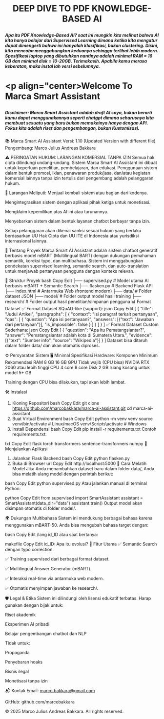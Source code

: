 # <p align="center">DEEP DIVE TO PDF KNOWLEDGE-BASED AI</p>

##### Apa itu PDF Knowledge-Based AI? saat ini mungkin kita melihat bahwa AI kita hanya belajar dari Supervised Learning dimana ketika kita mengatur dapat dimengerti bahwa ini hanyalah _klasifikasi_, bukan _clustering_. Disini, kita mencoba menggabungkan keduanya sehingga terlihat lebih modern. Spesifikasi laptop yang dibutuhkan nantinya adalah minimal RAM = 16 GB dan minimal disk = 10-20GB. Terimakasih. Apabila kamu merasa keberatan, maka instal lah versi sebelumnya.

# <p align="center>Welcome To Marca Smart Assistant</p>

##### Disclaimer: Marca Smart Assistant adalah draft AI saya, bukan berarti kamu dapat menggunakannya seperti chatgpt dimana seharusnya kita membuat sesuatu yang baru bukan memakainya hanya dengan API. Fokus kita adalah riset dan pengembangan, bukan Kustomisasi.

📚 Marca Smart AI Assistant
Versi: 1.10 (Updated Version with different file)
Pengembang: Marco Julius Andreas Bakkara

⚠️ PERINGATAN HUKUM: LARANGAN KOMERSIAL TANPA IZIN
Semua hak cipta dilindungi undang-undang. Sistem Marca Smart AI Assistant ini dibuat untuk keperluan penelitian, pembelajaran, dan edukasi. Penggunaan sistem dalam bentuk promosi, iklan, penawaran produk/jasa, dan/atau kegiatan komersial lainnya tanpa izin tertulis dari pengembang adalah pelanggaran hukum.

🚫 Larangan Meliputi:
Menjual kembali sistem atau bagian dari kodenya.

Mengintegrasikan sistem dengan aplikasi pihak ketiga untuk monetisasi.

Mengklaim kepemilikan atas AI ini atau turunannya.

Menyebarkan sistem dalam bentuk layanan chatbot berbayar tanpa izin.

Setiap pelanggaran akan dikenai sanksi sesuai hukum yang berlaku berdasarkan UU Hak Cipta dan UU ITE di Indonesia atau yurisdiksi internasional lainnya.

🧠 Tentang Proyek
Marca Smart AI Assistant adalah sistem chatbot generatif berbasis model mBART (Multilingual BART) dengan dukungan pemahaman semantik, koreksi typo, dan multibahasa. Sistem ini menggabungkan pendekatan supervised learning, semantic search, dan auto-translation untuk menjawab pertanyaan pengguna dengan konteks relevan.

📂 Struktur Proyek
bash
Copy
Edit
├── supervised.py          # Model utama AI berbasis mBART + Semantic Search
├── flasken.py             # Backend Flask API
├── index.html             # Antarmuka Web (frontend modern)
├── data/                  # Folder dataset JSON
├── model/                 # Folder output model hasil training
├── research/              # Folder output hasil penelitian/simpanan pengguna
📊 Format Dataset
✅ Format Dataset SQuAD-like (support):
json
Copy
Edit
[
  {
    "title": "Judul Artikel",
    "paragraphs": [
      {
        "context": "Isi paragraf terkait pertanyaan",
        "qas": [
          {
            "question": "Apa isi pertanyaan?",
            "answers": [{"text": "Jawaban dari pertanyaan"}],
            "is_impossible": false
          }
        ]
      }
    ]
  }
]
✅ Format Dataset Custom Sederhana:
json
Copy
Edit
[
  {
    "question": "Apa itu Pematangsiantar?",
    "answer": "Pematangsiantar adalah kota di Sumatera Utara.",
    "evidence": [{"text": "Sumber info", "source": "Wikipedia"}]
  }
]
Dataset bisa ditaruh dalam folder data/ dan akan otomatis diproses.

⚙️ Persyaratan Sistem
🖥️ Minimal Spesifikasi Hardware:
Komponen	Minimum	Rekomendasi
RAM	8 GB	16 GB
GPU	Tidak wajib (CPU bisa)	NVIDIA RTX 2060 atau lebih tinggi
CPU	4 core	8 core
Disk	2 GB ruang kosong untuk model	5+ GB

Training dengan CPU bisa dilakukan, tapi akan lebih lambat.

🛠️ Instalasi
1. Kloning Repositori
bash
Copy
Edit
git clone https://github.com/marcobakkara/marca-ai-assistant.git
cd marca-ai-assistant
2. Buat Virtual Environment
bash
Copy
Edit
python -m venv venv
source venv/bin/activate  # Linux/macOS
venv\Scripts\activate     # Windows
3. Install Dependensi
bash
Copy
Edit
pip install -r requirements.txt
Contoh requirements.txt:

txt
Copy
Edit
flask
torch
transformers
sentence-transformers
numpy
🚀 Menjalankan Aplikasi
1. Jalankan Flask Backend
bash
Copy
Edit
python flasken.py
2. Buka di Browser
url
Copy
Edit
http://localhost:5000
🧪 Cara Melatih Model
Jika Anda menambahkan dataset baru dalam folder data/, Anda bisa melatih ulang model dengan perintah berikut:

bash
Copy
Edit
python supervised.py
Atau jalankan manual di terminal Python:

python
Copy
Edit
from supervised import SmartAssistant
assistant = SmartAssistant(data_dir="data")
assistant.train()
Output model akan disimpan otomatis di folder model/.

🌍 Dukungan Multibahasa
Sistem ini mendukung berbagai bahasa karena menggunakan mBART-50. Anda bisa mengubah bahasa target dengan:

bash
Copy
Edit
/lang id_ID
atau saat bertanya:

makefile
Copy
Edit
id_ID: Apa itu evolusi?
🧠 Fitur Utama
✅ Semantic Search dengan typo correction.

✅ Training supervised dari berbagai format dataset.

✅ Multilingual Answer Generator (mBART).

✅ Interaksi real-time via antarmuka web modern.

✅ Otomatis menyimpan jawaban ke research/.

🛡️ Legal & Etika
Sistem ini dilindungi oleh lisensi edukatif terbatas. Harap gunakan dengan bijak untuk:

Riset akademik

Eksperimen AI pribadi

Belajar pengembangan chatbot dan NLP

Tidak untuk:

Propaganda

Penyebaran hoaks

Bisnis ilegal

Monetisasi tanpa izin

📬 Kontak
Email: marco.bakkara@gmail.com

GitHub: github.com/marcobakkara

© 2025 Marco Julius Andreas Bakkara. All rights reserved.









